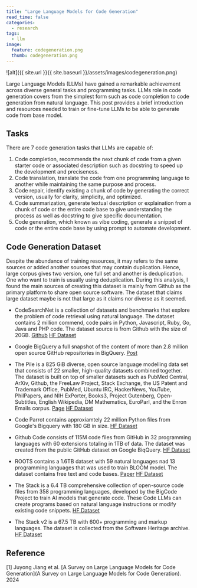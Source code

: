 ```yaml
---
title: "Large Language Models for Code Generation"
read_time: false
categories:
  - research
tags:
  - llm
image:
  feature: codegeneration.png
  thumb: codegeneration.png
---
```


![alt]({{ site.url }}{{ site.baseurl }}/assets/images/codegeneration.png)


Large Language Models (LLMs) have gained a remarkable achievement across diverse general tasks and programming tasks. LLMs role in code generation covers from the simplest form such as code completion to code generation from natural language. This post provides a brief introduction and resources needed to train or fine-tune LLMs to be able to generate code from base model.

## Tasks

There are 7 code generation tasks that LLMs are capable of:
1. Code completion, recommends the next chunk of code from a given starter code or associated description such as docstring to speed up the development and preciseness.
2. Code translation, translate the code from one programming language to another while maintaining the same purpose and process.
3. Code repair, identify existing a chunk of code by generating the correct version, usually for clarity, simplicity, and optimized.
4. Code summarization, generate textual description or explaination from a chunk of code or the entire code base to give understanding the process as well as docstring to give specific documentation.
5. Code generation, which known as vibe coding, generate a snippet of code or the entire code base by using prompt to automate development. 



## Code Generation Dataset
Despite the abundance of training resources, it may refers to the same sources or added another sources that may contain duplication. Hence, large corpus gives two version, one full set and another is deduplication. One who want to train is usually using deduplication. During this analysis, I found the main sources of creating this dataset is mainly from Github as the primary platform to share open source software. The dataset that claims large dataset maybe is not that large as it claims nor diverse as it seemed.

- CodeSearchNet is a collection of datasets and benchmarks that explore the problem of code retrieval using natural language. The dataset contains 2 million commend, code pairs in Python, Javascript, Ruby, Go, Java and PHP code. The dataset source is from Github with the size of 20GB. [Github](https://github.com/github/CodeSearchNet) [HF Dataset](https://huggingface.co/datasets/irds/codesearchnet)

- Google BigQuery a full snapshot of the content of more than 2.8 million open source GitHub repositories in BigQuery. [Post](https://cloud.google.com/blog/topics/public-datasets/github-on-bigquery-analyze-all-the-open-source-code)

- The Pile is a 825 GiB diverse, open source language modelling data set that consists of 22 smaller, high-quality datasets combined together. The dataset is built on top of smaller datasets such as PubMed Central, ArXiv, Github, the FreeLaw Project, Stack Exchange, the US Patent and Trademark Office, PubMed, Ubuntu IRC, HackerNews, YouTube, PhilPapers, and NIH ExPorter, Books3, Project Gutenberg, Open-Subtitles, English Wikipedia, DM Mathematics, EuroParl, and the Enron Emails corpus. [Page](https://pile.eleuther.ai/) [HF Dataset](https://huggingface.co/datasets/EleutherAI/pile)

- Code Parrot contains approxiamtely 22 million Python files from Google's Bigquery with 180 GB in size. [HF Dataset](https://huggingface.co/datasets/transformersbook/codeparrot)

- Github Code consists of 115M code files from GitHub in 32 programming languages with 60 extensions totaling in 1TB of data. The dataset was created from the public GitHub dataset on Google BiqQuery. [HF Dataset](https://huggingface.co/datasets/codeparrot/github-code)

- ROOTS contains a 1.6TB dataset with 59 natural languages nad 13 programming languages that was used to train BLOOM model. The dataset contains free text and code bases. [Paper](https://arxiv.org/pdf/2303.03915) [HF Dataset](https://huggingface.co/bigscience-data/datasets)

- The Stack is a 6.4 TB comprehensive collection of open-source code files from 358 programming languages, developed by the BigCode Project to train AI models that generate code. These Code LLMs can create programs based on natural language instructions or modify existing code snippets. [HF Dataset](https://huggingface.co/datasets/bigcode/the-stack)

- The Stack v2 is a 67.5 TB with 600+ programming and markup languages. The dataset is collected from the Software Heritage archive. [HF Dataset](https://huggingface.co/datasets/bigcode/the-stack-v2)

## Reference
[1] Juyong Jiang et al. [A Survey on Large Language Models for Code Generation](A Survey on Large Language Models for Code Generation). 2024